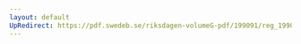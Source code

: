 ```yaml
---
layout: default
UpRedirect: https://pdf.swedeb.se/riksdagen-volumeG-pdf/199091/reg_199091_FöU/reg_199091_FöU_0004.pdf
---
```

